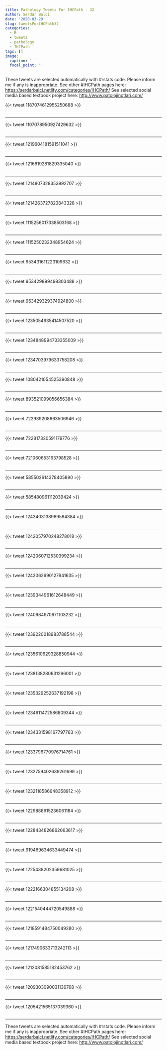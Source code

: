```yaml
---
title: Pathology Tweets For IHCPath - 32
author: Serdar Balci
date: '2020-03-29'
slug: tweetsForIHCPath32
categories:
  - R
  - tweets
  - pathology
  - IHCPath
tags: []
image:
  caption: ''
  focal_point: ''
---
```



These tweets are selected automatically with #rstats code. Please inform me if any is inappropriate.
See other #IHCPath pages here: https://serdarbalci.netlify.com/categories/IHCPath/ 
See selected social media based textbook project here: http://www.patolojinotlari.com/

{{< tweet 1187074612955250688 >}}
<br>
<br>
<hr>
{{< tweet 1107078950927429632 >}}
<br>
<br>
<hr>
{{< tweet 1219604181591511041 >}}
<br>
<br>
<hr>
{{< tweet 1216619281829335040 >}}
<br>
<br>
<hr>
{{< tweet 1214807328353992707 >}}
<br>
<br>
<hr>
{{< tweet 1214263727823843328 >}}
<br>
<br>
<hr>
{{< tweet 1115256017338503168 >}}
<br>
<br>
<hr>
{{< tweet 1115250232348954624 >}}
<br>
<br>
<hr>
{{< tweet 953431611223109632 >}}
<br>
<br>
<hr>
{{< tweet 953429899498303488 >}}
<br>
<br>
<hr>
{{< tweet 953429329374924800 >}}
<br>
<br>
<hr>
{{< tweet 1235054635414507520 >}}
<br>
<br>
<hr>
{{< tweet 1234848994733355009 >}}
<br>
<br>
<hr>
{{< tweet 1234703979633758208 >}}
<br>
<br>
<hr>
{{< tweet 1080421054525390848 >}}
<br>
<br>
<hr>
{{< tweet 893521099056656384 >}}
<br>
<br>
<hr>
{{< tweet 722939208663506946 >}}
<br>
<br>
<hr>
{{< tweet 722817320591179776 >}}
<br>
<br>
<hr>
{{< tweet 721060653163798528 >}}
<br>
<br>
<hr>
{{< tweet 585502614378405890 >}}
<br>
<br>
<hr>
{{< tweet 585480961112039424 >}}
<br>
<br>
<hr>
{{< tweet 1243403138989584384 >}}
<br>
<br>
<hr>
{{< tweet 1242057970248278018 >}}
<br>
<br>
<hr>
{{< tweet 1242060712530399234 >}}
<br>
<br>
<hr>
{{< tweet 1242062690127941635 >}}
<br>
<br>
<hr>
{{< tweet 1239344961612648449 >}}
<br>
<br>
<hr>
{{< tweet 1240984970971103232 >}}
<br>
<br>
<hr>
{{< tweet 1239220018983788544 >}}
<br>
<br>
<hr>
{{< tweet 1235610629328850944 >}}
<br>
<br>
<hr>
{{< tweet 1238138280631296001 >}}
<br>
<br>
<hr>
{{< tweet 1235329252637192198 >}}
<br>
<br>
<hr>
{{< tweet 1234911472586809344 >}}
<br>
<br>
<hr>
{{< tweet 1234331598167797763 >}}
<br>
<br>
<hr>
{{< tweet 1233796770976714761 >}}
<br>
<br>
<hr>
{{< tweet 1232759402639261699 >}}
<br>
<br>
<hr>
{{< tweet 1232118586648358912 >}}
<br>
<br>
<hr>
{{< tweet 1229888915236061184 >}}
<br>
<br>
<hr>
{{< tweet 1228434826862063617 >}}
<br>
<br>
<hr>
{{< tweet 919469634633449474 >}}
<br>
<br>
<hr>
{{< tweet 1225438202359681025 >}}
<br>
<br>
<hr>
{{< tweet 1222166304855134208 >}}
<br>
<br>
<hr>
{{< tweet 1221540444720549888 >}}
<br>
<br>
<hr>
{{< tweet 1218591484750049280 >}}
<br>
<br>
<hr>
{{< tweet 1217490633713242113 >}}
<br>
<br>
<hr>
{{< tweet 1212081585182453762 >}}
<br>
<br>
<hr>
{{< tweet 1209303090031136768 >}}
<br>
<br>
<hr>
{{< tweet 1205421565137039360 >}}
<br>
<br>
<hr>


These tweets are selected automatically with #rstats code. Please inform me if any is inappropriate.
See other #IHCPath pages here: https://serdarbalci.netlify.com/categories/IHCPath/ 
See selected social media based textbook project here: http://www.patolojinotlari.com/
